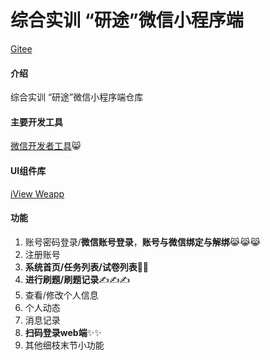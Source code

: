 # 综合实训 “研途”微信小程序端
[Gitee](https://gitee.com/kakaxiiii/comprehensive-training-)
#### 介绍
综合实训 “研途”微信小程序端仓库

#### 主要开发工具
[微信开发者工具](https://developers.weixin.qq.com/miniprogram/dev/devtools/devtools.html)😸

#### UI组件库

[iView Weapp](https://github.com/TalkingData/iview-weapp)

#### 功能
1. 账号密码登录/**微信账号登录**，**账号与微信绑定与解绑**😹😹😹
2. 注册账号
3. **系统首页/任务列表/试卷列表**📖📖
4. **进行刷题/刷题记录**✍️✍️✍️
5. 查看/修改个人信息
6. 个人动态
7. 消息记录
8. **扫码登录web端**✨✨
9. 其他细枝末节小功能
